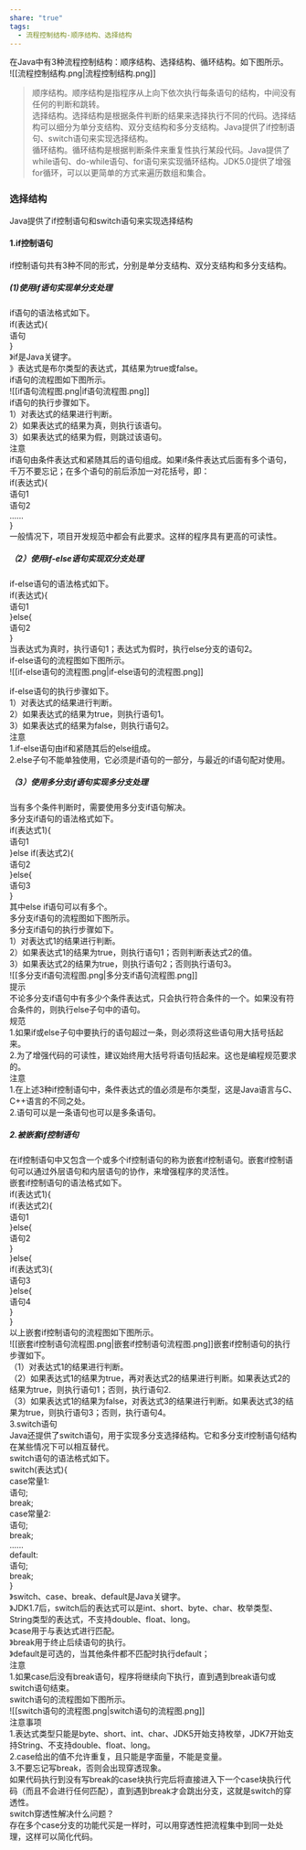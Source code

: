 ```yaml
---
share: "true"
tags:
  - 流程控制结构-顺序结构、选择结构
---
```

在Java中有3种流程控制结构：顺序结构、选择结构、循环结构。如下图所示。  
![[流程控制结构.png|流程控制结构.png]]  
>顺序结构。顺序结构是指程序从上向下依次执行每条语句的结构，中间没有任何的判断和跳转。  
>选择结构。选择结构是根据条件判断的结果来选择执行不同的代码。选择结构可以细分为单分支结构、双分支结构和多分支结构。Java提供了if控制语句、switch语句来实现选择结构。  
>循环结构。循环结构是根据判断条件来重复性执行某段代码。Java提供了while语句、do-while语句、for语句来实现循环结构。JDK5.0提供了增强for循环，可以以更简单的方式来遍历数组和集合。  
### 选择结构  
Java提供了if控制语句和switch语句来实现选择结构  
#### 1.if控制语句  
if控制语句共有3种不同的形式，分别是单分支结构、双分支结构和多分支结构。  
##### (1)使用if语句实现单分支处理  
if语句的语法格式如下。  
if(表达式){  
  语句  
}  
》if是Java关键字。  
》表达式是布尔类型的表达式，其结果为true或false。  
if语句的流程图如下图所示。  
![[if语句流程图.png|if语句流程图.png]]  
if语句的执行步骤如下。  
1）对表达式的结果进行判断。  
2）如果表达式的结果为真，则执行该语句。  
3）如果表达式的结果为假，则跳过该语句。  
注意  
if语句由条件表达式和紧随其后的语句组成。如果if条件表达式后面有多个语句，千万不要忘记；在多个语句的前后添加一对花括号，即：  
if(表达式){  
   语句1  
   语句2  
   ......  
}  
一般情况下，项目开发规范中都会有此要求。这样的程序具有更高的可读性。  
##### （2）使用if-else语句实现双分支处理  
if-else语句的语法格式如下。  
if(表达式){  
   语句1  
}else{  
   语句2  
}  
当表达式为真时，执行语句1；表达式为假时，执行else分支的语句2。  
if-else语句的流程图如下图所示。  
![[if-else语句的流程图.png|if-else语句的流程图.png]]  
  
if-else语句的执行步骤如下。  
1）对表达式的结果进行判断。  
2）如果表达式的结果为true，则执行语句1。  
3）如果表达式的结果为false，则执行语句2。  
注意  
1.if-else语句由if和紧随其后的else组成。  
2.else子句不能单独使用，它必须是if语句的一部分，与最近的if语句配对使用。  
##### （3）使用多分支if语句实现多分支处理  
当有多个条件判断时，需要使用多分支if语句解决。  
多分支if语句的语法格式如下。  
if(表达式1){  
   语句1  
}else if(表达式2){  
   语句2  
}else{  
   语句3  
}  
其中else if语句可以有多个。  
多分支if语句的流程图如下图所示。  
多分支if语句的执行步骤如下。  
1）对表达式1的结果进行判断。  
2）如果表达式1的结果为true，则执行语句1；否则判断表达式2的值。  
3）如果表达式2的结果为true，则执行语句2；否则执行语句3。  
![[多分支if语句流程图.png|多分支if语句流程图.png]]  
提示  
不论多分支if语句中有多少个条件表达式，只会执行符合条件的一个。如果没有符合条件的，则执行else子句中的语句。  
规范  
1.如果if或else子句中要执行的语句超过一条，则必须将这些语句用大括号括起来。  
2.为了增强代码的可读性，建议始终用大括号将语句括起来。这也是编程规范要求的。  
注意  
1.在上述3种if控制语句中，条件表达式的值必须是布尔类型，这是Java语言与C、C++语言的不同之处。  
2.语句可以是一条语句也可以是多条语句。  
##### 2.被嵌套if控制语句  
在if控制语句中又包含一个或多个if控制语句的称为嵌套if控制语句。嵌套if控制语句可以通过外层语句和内层语句的协作，来增强程序的灵活性。  
嵌套if控制语句的语法格式如下。  
if(表达式1){  
   if(表达式2){  
     语句1  
   }else{  
     语句2  
   }  
}else{  
   if(表达式3){  
     语句3  
   }else{  
     语句4  
   }  
}  
以上嵌套if控制语句的流程图如下图所示。  
![[嵌套if控制语句流程图.png|嵌套if控制语句流程图.png]]嵌套if控制语句的执行步骤如下。  
（1）对表达式1的结果进行判断。  
（2）如果表达式1的结果为true，再对表达式2的结果进行判断。如果表达式2的结果为true，则执行语句1；否则，执行语句2.  
（3）如果表达式1的结果为false，对表达式3的结果进行判断。如果表达式3的结果为true，则执行语句3；否则，执行语句4。  
3.switch语句  
Java还提供了switch语句，用于实现多分支选择结构。它和多分支if控制语句结构在某些情况下可以相互替代。  
switch语句的语法格式如下。  
switch(表达式){  
     case常量1:  
        语句;  
		break;  
	case常量2:  
	     语句;  
	     break;  
	     ......  
	default:  
	    语句;  
	     break;  
}  
》switch、case、break、default是Java关键字。  
》JDK1.7后，switch后的表达式可以是int、short、byte、char、枚举类型、String类型的表达式，不支持double、float、long。  
》case用于与表达式进行匹配。  
》break用于终止后续语句的执行。  
》default是可选的，当其他条件都不匹配时执行default；  
注意  
1.如果case后没有break语句，程序将继续向下执行，直到遇到break语句或switch语句结束。  
switch语句的流程图如下图所示。  
![[switch语句的流程图.png|switch语句的流程图.png]]  
注意事项  
1.表达式类型只能是byte、short、int、char、JDK5开始支持枚举，JDK7开始支持String、不支持double、float、long。  
2.case给出的值不允许重复，且只能是字面量，不能是变量。  
3.不要忘记写break，否则会出现穿透现象。  
如果代码执行到没有写break的case块执行完后将直接进入下一个case块执行代码（而且不会进行任何匹配），直到遇到break才会跳出分支，这就是switch的穿透性。  
switch穿透性解决什么问题？  
存在多个case分支的功能代买是一样时，可以用穿透性把流程集中到同一处处理，这样可以简化代码。  
  
